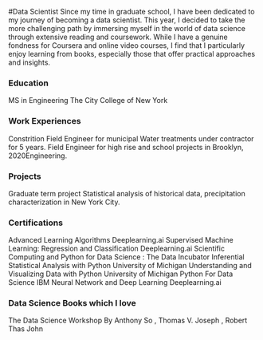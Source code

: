 #Data Scientist 
Since my time in graduate school, I have been dedicated to my journey of becoming a data scientist. This year, I decided to take the more challenging path by immersing myself in the world of data science through extensive reading and coursework. While I have a genuine fondness for Coursera and online video courses, I find that I particularly enjoy learning from books, especially those that offer practical approaches and insights.

### Education 
MS in Engineering 
The City College of New York

### Work Experiences

Constrition Field Engineer for municipal Water treatments under contractor for 5 years. 
Field Engineer for high rise and school projects in Brooklyn, 2020Engineering. 

### Projects
Graduate term project
Statistical analysis of historical data, precipitation characterization in New York City.

### Certifications 
Advanced Learning Algorithms                               Deeplearning.ai
Supervised Machine Learning: Regression and Classification Deeplearning.ai
Scientific Computing and Python for Data Science :        The Data Incubator
Inferential Statistical Analysis with Python              University of Michigan
Understanding and Visualizing Data with Python            University of Michigan
Python For Data Science                                   IBM
Neural Network and Deep Learning                          Deeplearning.ai
### Data Science Books which I love 
The Data Science Workshop   By Anthony So , Thomas V. Joseph , Robert Thas John

